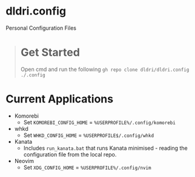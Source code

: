 # dldri.config
Personal Configuration Files
> # Get Started
>
> Open cmd and run the following
> ```gh repo clone dldri/dldri.config ./.config```

# Current Applications
- Komorebi
  - Set ```KOMOREBI_CONFIG_HOME``` = ```%USERPROFILE%/.config/komorebi```
- whkd
  - Set ```WHKD_CONFIG_HOME``` = ```%USERPROFILE$/.config/whkd```
- Kanata
  - Includes ```run_kanata.bat``` that runs Kanata minimised - reading the configuration file from the local repo.
- Neovim
  - Set ```XDG_CONFIG_HOME``` = ```%USERPROFILE%/.config/nvim```
